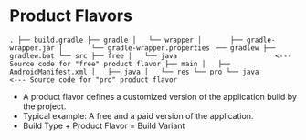 <h1>Product Flavors</h1>

`.
├── build.gradle
├── gradle
│   └── wrapper
│       ├── gradle-wrapper.jar
│       └── gradle-wrapper.properties
├── gradlew
├── gradlew.bat
└── src
    ├── free
    │   └── java                        <--- Source code for "free" product flavor
    ├── main
    │   ├── AndroidManifest.xml
    │   ├── java
    │   └── res
    └── pro
        └── java                        <--- Source code for "pro" product flavor
`

<ul>
<li>A product flavor defines a customized version of the application build by the project.</li>
<li>Typical example: A free and a paid version of the application.</li>
<li>Build Type + Product Flavor = Build Variant</li>
</ul>
